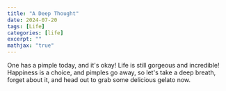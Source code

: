 ```yaml
---
title: "A Deep Thought"
date: 2024-07-20
tags: [Life]
categories: [life]
excerpt: ""
mathjax: "true"
---
```


One has a pimple today, and it's okay! Life is still gorgeous and incredible! Happiness is a choice, and pimples go away, so let's take a deep breath, forget about it, and head out to grab some delicious gelato now.
